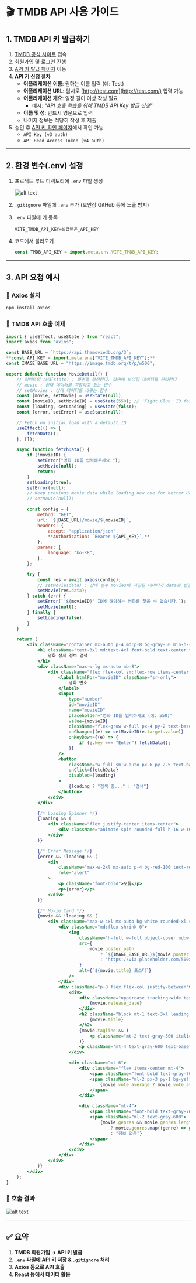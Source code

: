 # 🎬 TMDB API 사용 가이드

## 1. TMDB API 키 발급하기

1. [TMDB 공식 사이트](https://www.themoviedb.org/) 접속
2. 회원가입 및 로그인 진행
3. [API 키 발급 페이지](https://www.themoviedb.org/settings/api) 이동
4. **API 키 신청 절차**
   - **어플리케이션 이름**: 원하는 이름 입력 (예: Test)
   - **어플리케이션 URL**: 임시로 [http://test.com](http://test.com/) 입력 가능
   - **어플리케이션 개요**: 일정 길이 이상 작성 필요
     - 예시: _"API 호출 학습을 위해 TMDB API Key 발급 신청"_
   - **이름 및 성**: 반드시 영문으로 입력
   - 나머지 정보는 적당히 작성 후 제출
5. 승인 후 [API 키 확인 페이지](https://www.themoviedb.org/settings/api)에서 확인 가능
   - `API Key (v3 auth)`
   - `API Read Access Token (v4 auth)`

---

## 2. 환경 변수(.env) 설정

1. 프로젝트 루트 디렉토리에 `.env` 파일 생성

   ![alt text](image.png)

2. `.gitignore` 파일에 `.env` 추가 (보안상 GitHub 등에 노출 방지)
3. `.env` 파일에 키 등록

   ```
   VITE_TMDB_API_KEY=발급받은_API_KEY
   ```

4. 코드에서 불러오기

   ```jsx
   const TMDB_API_KEY = import.meta.env.VITE_TMDB_API_KEY;
   ```

---

## 3. API 요청 예시

### 📌 Axios 설치

```bash
npm install axios
```

### 📌 TMDB API 호출 예제

```jsx
import { useEffect, useState } from "react";
import axios from "axios";

const BASE_URL = `https://api.themoviedb.org/3`;
**const API_KEY = import.meta.env["VITE_TMDB_API_KEY"];**
const IMAGE_BASE_URL = "https://image.tmdb.org/t/p/w500";

export default function MovieDetail() {
	// 리액트의 상태(state) : 화면을 결정한다. 화면에 보여질 데이터를 관리한다
	// movie : 상태 데이터를 저장하고 있는 변수
	// setMovies : 상태 데이터를 바꾸는 함수
	const [movie, setMovie] = useState(null);
	const [movieID, setMovieID] = useState(550); // 'Fight Club' ID for a good default example
	const [loading, setLoading] = useState(false);
	const [error, setError] = useState(null);

	// Fetch on initial load with a default ID
	useEffect(() => {
		fetchData();
	}, []);

	async function fetchData() {
		if (!movieID) {
			setError("영화 ID를 입력해주세요.");
			setMovie(null);
			return;
		}
		setLoading(true);
		setError(null);
		// Keep previous movie data while loading new one for better UX
		// setMovie(null);

		const config = {
			method: "GET",
			url: `${BASE_URL}/movie/${movieID}`,
			headers: {
				accept: "application/json",
				**Authorization: `Bearer ${API_KEY}`,**
			},
			params: {
				language: "ko-KR",
			},
		};

		try {
			const res = await axios(config);
			// setMovie(data) : 상태 변수 movies에 저장된 데이터가 data로 변경된다
			setMovie(res.data);
		} catch (err) {
			setError(`'${movieID}' ID에 해당하는 영화를 찾을 수 없습니다.`);
			setMovie(null);
		} finally {
			setLoading(false);
		}
	}

	return (
		<div className="container mx-auto p-4 md:p-8 bg-gray-50 min-h-screen font-sans">
			<h1 className="text-3xl md:text-4xl font-bold text-center text-gray-800 mb-8">
				영화 상세 정보 검색
			</h1>
			<div className="max-w-lg mx-auto mb-8">
				<div className="flex flex-col sm:flex-row items-center gap-3 p-2 bg-white rounded-lg shadow-md">
					<label htmlFor="movieID" className="sr-only">
						영화 번호
					</label>
					<input
						type="number"
						id="movieID"
						name="movieID"
						placeholder="영화 ID를 입력하세요 (예: 550)"
						value={movieID}
						className="flex-grow w-full px-4 py-2 text-base text-gray-700 border border-gray-300 rounded-md shadow-sm focus:outline-none focus:ring-2 focus:ring-blue-500 transition-shadow"
						onChange={(e) => setMovieID(e.target.value)}
						onKeyDown={(e) => {
							if (e.key === "Enter") fetchData();
						}}
					/>
					<button
						className="w-full sm:w-auto px-6 py-2.5 text-base font-semibold text-white bg-blue-600 rounded-md shadow-md hover:bg-blue-700 focus:outline-none focus:ring-2 focus:ring-offset-2 focus:ring-blue-500 transition-all duration-200 ease-in-out transform hover:scale-105 disabled:bg-gray-400 disabled:scale-100"
						onClick={fetchData}
						disabled={loading}
					>
						{loading ? "검색 중..." : "검색"}
					</button>
				</div>
			</div>

			{/* Loading Spinner */}
			{loading && (
				<div className="flex justify-center items-center">
					<div className="animate-spin rounded-full h-16 w-16 border-t-4 border-b-4 border-blue-500"></div>
				</div>
			)}

			{/* Error Message */}
			{error && !loading && (
				<div
					className="max-w-2xl mx-auto p-4 bg-red-100 text-red-800 border-l-4 border-red-500 rounded-md shadow-lg"
					role="alert"
				>
					<p className="font-bold">오류</p>
					<p>{error}</p>
				</div>
			)}

			{/* Movie Card */}
			{movie && !loading && (
				<div className="max-w-4xl mx-auto bg-white rounded-xl shadow-2xl overflow-hidden md:flex transition-opacity duration-500 ease-in-out opacity-100">
					<div className="md:flex-shrink-0">
						<img
							className="h-full w-full object-cover md:w-80"
							src={
								movie.poster_path
									? `${IMAGE_BASE_URL}${movie.poster_path}`
									: "https://via.placeholder.com/500x750.png?text=No+Image"
							}
							alt={`${movie.title} 포스터`}
						/>
					</div>
					<div className="p-8 flex flex-col justify-between">
						<div>
							<div className="uppercase tracking-wide text-sm text-indigo-600 font-semibold">
								{movie.release_date}
							</div>
							<h2 className="block mt-1 text-3xl leading-tight font-extrabold text-gray-900">
								{movie.title}
							</h2>
							{movie.tagline && (
								<p className="mt-2 text-gray-500 italic">"{movie.tagline}"</p>
							)}
							<p className="mt-4 text-gray-600 text-base">{movie.overview}</p>
						</div>

						<div className="mt-6">
							<div className="flex items-center mt-4">
								<span className="font-bold text-gray-700">평점:</span>
								<span className="ml-2 px-3 py-1 bg-yellow-400 text-yellow-900 rounded-full text-sm font-bold">
									{movie.vote_average ? movie.vote_average.toFixed(1) : "N/A"}
								</span>
							</div>

							<div className="mt-4">
								<span className="font-bold text-gray-700">장르:</span>
								<span className="ml-2 text-gray-600">
									{movie.genres && movie.genres.length > 0
										? movie.genres.map((genre) => genre.name).join(", ")
										: "정보 없음"}
								</span>
							</div>
						</div>
					</div>
				</div>
			)}
		</div>
	);
}

```

### 📌 호출 결과

![alt text](image-1.png)

---

## ✅ 요약

1. **TMDB 회원가입 → API 키 발급**
2. **`.env` 파일에 API 키 저장 & `.gitignore` 처리**
3. **Axios 등으로 API 호출**
4. **React 등에서 데이터 활용**
